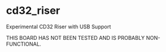 # cd32_riser

Experimental CD32 Riser with USB Support

THIS BOARD HAS NOT BEEN TESTED AND IS PROBABLY NON-FUNCTIONAL.
